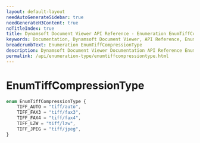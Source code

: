 ```yaml
---
layout: default-layout
needAutoGenerateSidebar: true
needGenerateH3Content: true
noTitleIndex: true
title: Dynamsoft Document Viewer API Reference - Enumeration EnumTiffCompressionType
keywords: Documentation, Dynamsoft Document Viewer, API Reference, Enumeration EnumTiffCompressionType
breadcrumbText: Enumeration EnumTiffCompressionType
description: Dynamsoft Document Viewer Documentation API Reference Enumeration EnumTiffCompressionType Page
permalink: /api/enumeration-type/enumtiffcompressiontype.html
---
```


# EnumTiffCompressionType

```typescript
enum EnumTiffCompressionType {
    TIFF_AUTO = "tiff/auto",
    TIFF_FAX3 = "tiff/fax3",
    TIFF_FAX4 = "tiff/fax4",
    TIFF_LZW = "tiff/lzw",
    TIFF_JPEG = "tiff/jpeg",
}
```